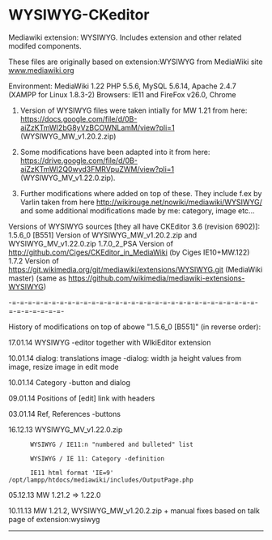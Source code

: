 WYSIWYG-CKeditor
================

Mediawiki extension: WYSIWYG. Includes extension and other related modifed components.

These files are originally based on extension:WYSIWYG from MediaWiki site www.mediawiki.org

Environment:
  MediaWiki 1.22
  PHP 5.5.6, MySQL 5.6.14, Apache 2.4.7 (XAMPP for Linux 1.8.3-2)
  Browsers: IE11 and FireFox v26.0, Chrome

1. Version of WYSIWYG files were taken intially for MW 1.21 from here:
   https://docs.google.com/file/d/0B-aiZzKTmWI2bG8yVzBCOWNLamM/view?pli=1
   (WYSIWYG_MW_v1.20.2.zip)

2. Some modifications have been adapted into it from here:
   https://drive.google.com/file/d/0B-aiZzKTmWI2Q0wyd3FMRVpuZWM/view?pli=1
   (WYSIWYG_MV_v1.22.0.zip).

3. Further modifications where added on top of these.
   They include f.ex <reference> by Varlin taken from here
   http://wikirouge.net/nowiki/mediawiki/WYSIWYG/
   and some additional modifications made by me: category, image etc...

Versions of WYSIWYG sources [they all have CKEditor 3.6 (revision 6902)]:
  1.5.6_0 [B551]  Version of WYSIWYG_MW_v1.20.2.zip and WYSIWYG_MV_v1.22.0.zip
  1.7.0_2_PSA     Version of http://github.com/Ciges/CKEditor_in_MediaWiki (by Ciges IE10+MW.122)
  1.7.2           Version of https://git.wikimedia.org/git/mediawiki/extensions/WYSIWYG.git (MediaWiki master)
                             (same as https://github.com/wikimedia/mediawiki-extensions-WYSIWYG)

-=-=-=-=-=-=-=-=-=-=-=-=-=-=-=-=-=-=-=-=-=-=-=-=-=-=-=-=-=-=-=-=-=-=-=-=-=-=-

History of modifications on top of abowe "1.5.6_0 [B551]" (in reverse order):

17.01.14  WYSIWYG -editor together with WIkiEditor extension

10.01.14  <Ref> dialog: translations
          image -dialog: width ja height values from image, resize image in edit mode

10.01.14  Category -button and dialog

09.01.14  Positions of [edit] link with headers

03.01.14  Ref, References -buttons

16.12.13  WYSIWYG_MV_v1.22.0.zip

          WYSIWYG / IE11:n "numbered and bulleted" list

          WYSIWYG / IE 11: Category -definition

          IE11 html format 'IE=9' /opt/lampp/htdocs/mediawiki/includes/OutputPage.php

05.12.13  MW 1.21.2 => 1.22.0

10.11.13  MW 1.21.2, WYSIWYG_MW_v1.20.2.zip + manual fixes based on talk page of extension:wysiwyg

------------------------------------------------------------------------------
